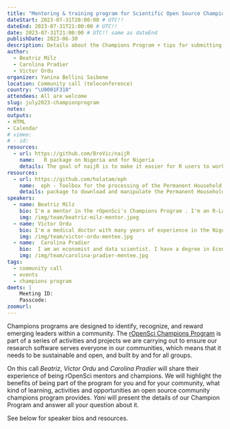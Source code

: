 ```yaml
---
title: "Mentoring & training program for Scientific Open Source Champions"
dateStart: 2023-07-31T20:00:00 # UTC!!
dateEnd: 2023-07-31T21:00:00 # UTC!!
date: 2023-07-31T21:00:00 # UTC!! same as dateEnd
publishDate: 2023-06-30
description: Details about the Champions Program + tips for submitting your application + the experience of being an rOpenSci champion or mentor
author:
  - Beatriz Milz
  - Carolina Pradier
  - Victor Ordu
organizer: Yanina Bellini Saibene
location: Community call (teleconference)
country: "\U0001F310"
attendees: All are welcome
slug: july2023-championprogram
notes: 
outputs:
- HTML
- Calendar 
# vimeo:
# - id: 
resources:
  - url: https://github.com/BroVic/naijR
    name:   R package on Nigeria and for Nigeria 
    details: The goal of naijR is to make it easier for R users to work with data related to Nigeria. This package is going through the rOpenSci software peer review. 
resources:
  - url: https://github.com/holatam/eph
    name:  eph - Toolbox for the processing of the Permanent Household Survey in Argentina
    details: package to download and manipulate the Permanent Household Survey from Argentina (eph is the Spanish acronym for Permanent Household Survey)
speakers:  
  - name: Beatriz Milz
    bio: I'm a mentor in the rOpenSci's Champions Program . I'm an R-Lady from São Paulo - Brazil and a Ph.D. Candidate in Environmental Sciences at University of São Paulo and I also work as a Data Scientist and an R teacher at Curso-R. I am a tidyverse instructor certified by Posit, and a co-organizer of communities and events, such as Latin-R, and satRday São Paulo.
    img: /img/team/beatriz-milz-mentor.jpeg
  - name: Victor Ordu
    bio: I'm a medical doctor with many years of experience in the Nigerian healthcare space. I'm an independent consultant for the UN and international NGOs working in Nigeria, R has been the focus of much of my work. I also conducts R training programs for public and private organizations in Nigeria and I'm the author of R packages, one of them is part of my project as rOpenSci Champion.        
    img: /img/team/victor-ordu-mentee.jpg  
  - name:  Carolina Pradier
    bio:  I am an economist and data scientist. I have a degree in Economics, and I am currently finishing my Master’s degree in Labour Studies, both at the University of Buenos Aires. I work as a research and teaching assistant at CEPED-UBA and I’m also an active member of Ecofeminita’s economics and data team (ecofemidata) and maintainer of the eph R package, which is my project as rOpenSci Champion. 
    img: /img/team/carolina-pradier-mentee.jpg  
tags:
  - community call
  - events
  - champions program
deets: |
    Meeting ID:  
    Passcode: 
zoomurl: 
---
```


Champions programs are designed to identify, recognize, and reward emerging leaders within a community. The [rOpenSci Champions Program](/champions/) is part of a series of activities and projects we are carrying out to ensure our research software serves everyone in our communities, which means that it needs to be sustainable and open, and built by and for all groups.

On this call _Beatriz_, _Victor Ordu_ and _Carolina Pradier_ will share their experience of being rOpenSci mentors and champions. 
We will highlight the benefits of being part of the program for you and for your community, what kind of learning, 
activities and opportunities an open source community champions program provides. 
_Yani_ will present the details of our Champion Program and answer all your question about it.


See below for speaker bios and resources.
